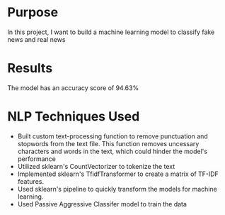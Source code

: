 # Purpose
In this project, I want to build a machine learning model to classify fake news and real news

# Results
The model has an accuracy score of 94.63%

# NLP Techniques Used
- Built custom text-processing function to remove punctuation and stopwords from the text file. This function removes uncessary characters and words in the text, which could hinder the model's performance
- Utilized sklearn's CountVectorizer to tokenize the text
- Implemented sklearn's TfidfTransformer to create a matrix of TF-IDF features.
- Used sklearn's pipeline to quickly transform the models for machine learning.
- Used Passive Aggressive Classifer model to train the data
